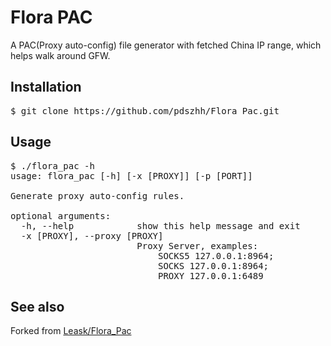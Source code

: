 # Flora PAC

A PAC(Proxy auto-config) file generator with fetched China IP range, which helps walk around GFW.

## Installation
<pre>
$ git clone https://github.com/pdszhh/Flora_Pac.git
</pre>

## Usage
<pre>
$ ./flora_pac -h
usage: flora_pac [-h] [-x [PROXY]] [-p [PORT]]

Generate proxy auto-config rules.

optional arguments:
  -h, --help            show this help message and exit
  -x [PROXY], --proxy [PROXY]
                        Proxy Server, examples:
                            SOCKS5 127.0.0.1:8964;
                            SOCKS 127.0.0.1:8964;
                            PROXY 127.0.0.1:6489
</pre>

## See also

Forked from [Leask/Flora_Pac](https://github.com/Leask/Flora_Pac)
